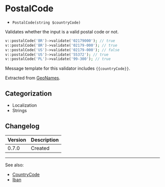 # PostalCode

- `PostalCode(string $countryCode)`

Validates whether the input is a valid postal code or not.

```php
v::postalCode('BR')->validate('02179000'); // true
v::postalCode('BR')->validate('02179-000'); // true
v::postalCode('US')->validate('02179-000'); // false
v::postalCode('US')->validate('55372'); // true
v::postalCode('PL')->validate('99-300'); // true
```

Message template for this validator includes `{{countryCode}}`.

Extracted from [GeoNames](http://www.geonames.org/).

## Categorization

- Localization
- Strings

## Changelog

Version | Description
--------|-------------
  0.7.0 | Created

***
See also:

- [CountryCode](CountryCode.md)
- [Iban](Iban.md)
